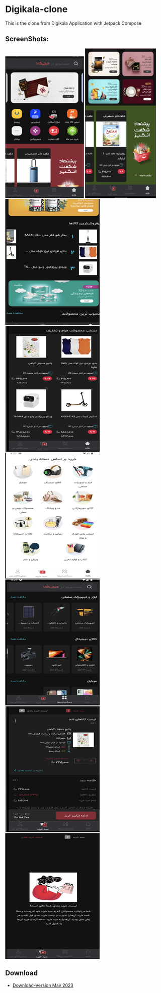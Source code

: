 # Digikala-clone
This is the clone from Digikala Application with Jetpack Compose

## ScreenShots:
<img src="/images/h1.png" width="250" height="450"/> <img src ="/images/h2.png" width="225" height="475"/> <img src = "/images/h3.png" width="300" height="400"/>
<img src="/images/h4.png" width="300" height="400"/> <img src="/images/h5.png" width="300" height="400"/> <img src="/images/d1.png" width="300" height="400"/>
<img src="/images/l1.png" width="300" height="400"/> <img src="/images/l2.png" width="300" height="400"/>



## Download
- [Download-Version May 2023](https://drive.google.com/file/d/1HIsELeisIR8YQeR-238GBOyBGLfLtLGo/view?usp=share_link)
